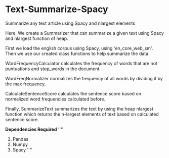 # Text-Summarize-Spacy
Summarize any text article using Spacy and nlargest elements

Here, We create a Summarizer that can summarize a given text using Spacy and nlargest function of heap.

First we load the english corpus using Spacy, using 'en_core_web_sm'. Then we use our created class functions to help summarize the data.

WordFrequencyCalculator calculates the frequency of words that are not puntuations and stop_words in the document.

WordFreqNormalizer normalizes the frequency of all words by dividing it by the max frequency.

CalculateSentenceScore calculates the sentence score based on normalized word frequencies calculated before.

Finally, SummarizeText summarizes the text by using the heap nlargest function which returns the n-largest elements of text based on calculated sentence score.


**Dependencies Required**
''''
1. Pandas
2. Numpy
3. Spacy
''''
